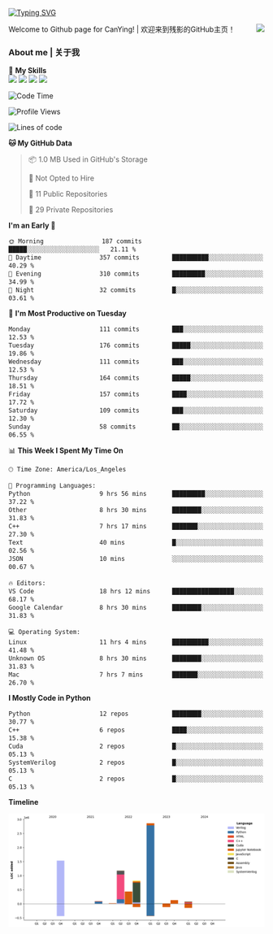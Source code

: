 [![Typing SVG](https://readme-typing-svg.herokuapp.com?size=25&duration=3500&color=00FFFF&vCenter=true&width=250&height=40&lines=Hi+Welcome+%F0%9F%91%8B%F0%9F%8F%BB;I'm+CanYing|残影)](https://git.io/typing-svg)

<a href="#">
  <img align="right" src="https://github-readme-stats.vercel.app/api?username=CanYing0913&count_private=true&rank_icon=github&show_icons=true&bg_color=15,f2f7fd,E0EAFC&" />
</a>

Welcome to Github page for CanYing! | 欢迎来到残影的GitHub主页！

### About me | 关于我

🌟 **My Skills**  
![](https://img.shields.io/badge/-C-A8B9CC?style=flat-square&logo=C&logoColor=fff)
![](https://img.shields.io/badge/-C++-00599C?style=flat-square&logo=Cpp&logoColor=fff)
![](https://img.shields.io/badge/-Python-3776AB?style=flat-square&logo=Python&logoColor=fff)
![](https://img.shields.io/badge/-Linux-000000?style=flat-square&logo=Linux&logoColor=fff)

<!--START_SECTION:waka-->
![Code Time](http://img.shields.io/badge/Code%20Time-168%20hrs-blue)

![Profile Views](http://img.shields.io/badge/Profile%20Views-1-blue)

![Lines of code](https://img.shields.io/badge/From%20Hello%20World%20I%27ve%20Written-7.1%20million%20lines%20of%20code-blue)

**🐱 My GitHub Data** 

> 📦 1.0 MB Used in GitHub's Storage 
 > 
> 🚫 Not Opted to Hire
 > 
> 📜 11 Public Repositories 
 > 
> 🔑 29 Private Repositories 
 > 
**I'm an Early 🐤** 

```text
🌞 Morning                187 commits         █████░░░░░░░░░░░░░░░░░░░░   21.11 % 
🌆 Daytime                357 commits         ██████████░░░░░░░░░░░░░░░   40.29 % 
🌃 Evening                310 commits         █████████░░░░░░░░░░░░░░░░   34.99 % 
🌙 Night                  32 commits          █░░░░░░░░░░░░░░░░░░░░░░░░   03.61 % 
```
📅 **I'm Most Productive on Tuesday** 

```text
Monday                   111 commits         ███░░░░░░░░░░░░░░░░░░░░░░   12.53 % 
Tuesday                  176 commits         █████░░░░░░░░░░░░░░░░░░░░   19.86 % 
Wednesday                111 commits         ███░░░░░░░░░░░░░░░░░░░░░░   12.53 % 
Thursday                 164 commits         █████░░░░░░░░░░░░░░░░░░░░   18.51 % 
Friday                   157 commits         ████░░░░░░░░░░░░░░░░░░░░░   17.72 % 
Saturday                 109 commits         ███░░░░░░░░░░░░░░░░░░░░░░   12.30 % 
Sunday                   58 commits          ██░░░░░░░░░░░░░░░░░░░░░░░   06.55 % 
```


📊 **This Week I Spent My Time On** 

```text
🕑︎ Time Zone: America/Los_Angeles

💬 Programming Languages: 
Python                   9 hrs 56 mins       █████████░░░░░░░░░░░░░░░░   37.22 % 
Other                    8 hrs 30 mins       ████████░░░░░░░░░░░░░░░░░   31.83 % 
C++                      7 hrs 17 mins       ███████░░░░░░░░░░░░░░░░░░   27.30 % 
Text                     40 mins             █░░░░░░░░░░░░░░░░░░░░░░░░   02.56 % 
JSON                     10 mins             ░░░░░░░░░░░░░░░░░░░░░░░░░   00.67 % 

🔥 Editors: 
VS Code                  18 hrs 12 mins      █████████████████░░░░░░░░   68.17 % 
Google Calendar          8 hrs 30 mins       ████████░░░░░░░░░░░░░░░░░   31.83 % 

💻 Operating System: 
Linux                    11 hrs 4 mins       ██████████░░░░░░░░░░░░░░░   41.48 % 
Unknown OS               8 hrs 30 mins       ████████░░░░░░░░░░░░░░░░░   31.83 % 
Mac                      7 hrs 7 mins        ███████░░░░░░░░░░░░░░░░░░   26.70 % 
```

**I Mostly Code in Python** 

```text
Python                   12 repos            ████████░░░░░░░░░░░░░░░░░   30.77 % 
C++                      6 repos             ████░░░░░░░░░░░░░░░░░░░░░   15.38 % 
Cuda                     2 repos             █░░░░░░░░░░░░░░░░░░░░░░░░   05.13 % 
SystemVerilog            2 repos             █░░░░░░░░░░░░░░░░░░░░░░░░   05.13 % 
C                        2 repos             █░░░░░░░░░░░░░░░░░░░░░░░░   05.13 % 
```



**Timeline**

![Lines of Code chart](https://raw.githubusercontent.com/CanYing0913/CanYing0913/master/assets/bar_graph.png)


<!--END_SECTION:waka-->
